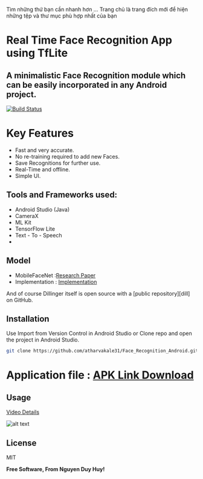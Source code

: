 Tìm những thứ bạn cần nhanh hơn … Trang chủ là trang đích mới để hiện những tệp và thư mục phù hợp nhất của bạn
# Real Time Face Recognition App using TfLite

## A minimalistic Face Recognition module which can be easily incorporated in any Android project.

[![Build Status](https://travis-ci.org/joemccann/dillinger.svg?branch=master)](https://travis-ci.org/joemccann/dillinger)

# Key Features


- Fast and very accurate.
- No re-training required to add new Faces.
- Save Recognitions for further use.
- Real-Time and offline.
- Simple UI.

## Tools and Frameworks used:


- Android Studio (Java)
- CameraX
- ML Kit
- TensorFlow Lite
- Text - To - Speech
- 
## Model


- MobileFaceNet :[Research Paper](https://arxiv.org/ftp/arxiv/papers/1804/1804.07573.pd) 
- Implementation : [Implementation](https://github.com/duyhuy27/Real-Time_Face_Recognition_Android)



And of course Dillinger itself is open source with a [public repository][dill]
 on GitHub.

## Installation
Use Import from Version Control in Android Studio or Clone repo and open the project in Android Studio.



```sh
git clone https://github.com/atharvakale31/Face_Recognition_Android.git
```

# Application file : [APK Link Download ](https://drive.google.com/file/d/1Dyu_lJ5IQIN4QaljgZfSoOd45bwKxEdz/view?usp=sharing)


## Usage

[Video Details](https://drive.google.com/file/d/1fMUBLvC93JNzuy9RU4tPTzv3geHrDz60/view?usp=sharing)

![alt text](https://github.com/duyhuy27/Real-Time_Face_Recognition_Android/blob/main/Image/z4969059611411_b3f02f4888f5e82bbab03515b933b471.jpg)



## License

MIT

**Free Software, From Nguyen Duy Huy!**


